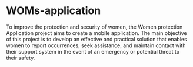 # WOMs-application
To improve the protection and security of women, the Women protection Application project aims to create a mobile application. The main objective of this project is to develop an effective and practical solution that enables women to report occurrences, seek assistance, and maintain contact with their support system in the event of an emergency or potential threat to their safety.
